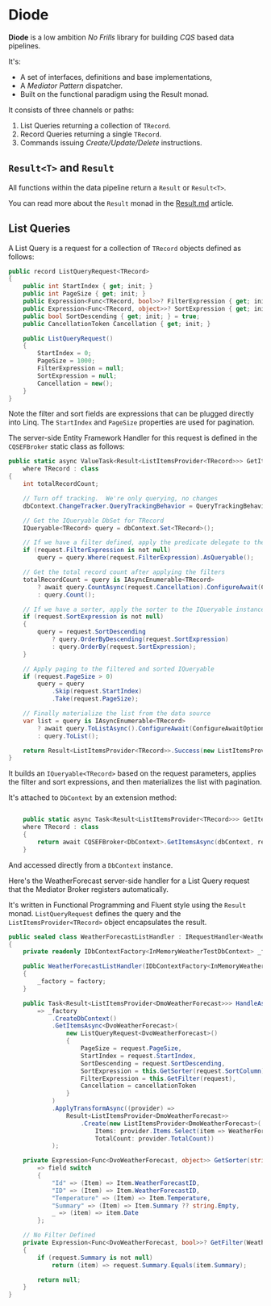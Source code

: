 # Diode

**Diode** is a low ambition *No Frills* library for building *CQS* based data pipelines.

It's:
 - A set of interfaces, definitions and base implementations,
 - A *Mediator Pattern* dispatcher.
 - Built on the functional paradigm using the Result monad.

It consists of three channels or paths:

1. List Queries returning a collection of `TRecord`.
2. Record Queries returning a single `TRecord`.
3. Commands issuing *Create/Update/Delete* instructions.

## `Result<T>` and `Result`

All functions within the data pipeline return a `Result` or `Result<T>`.

You can read more about the `Result` monad in the [Result.md](Result.md) article.

## List Queries

A List Query is a request for a collection of `TRecord` objects defined as follows:

```csharp
public record ListQueryRequest<TRecord>
{
    public int StartIndex { get; init; }
    public int PageSize { get; init; }
    public Expression<Func<TRecord, bool>>? FilterExpression { get; init; }
    public Expression<Func<TRecord, object>>? SortExpression { get; init; }
    public bool SortDescending { get; init; } = true;
    public CancellationToken Cancellation { get; init; }

    public ListQueryRequest()
    {
        StartIndex = 0;
        PageSize = 1000;
        FilterExpression = null;
        SortExpression = null;
        Cancellation = new();
    }
}
```

Note the filter and sort fields are expressions that can be plugged directly into Linq.  The `StartIndex` and `PageSize` properties are used for pagination.

The server-side Entity Framework Handler for this request is defined in the `CQSEFBroker` static class as follows:

```csharp
public static async ValueTask<Result<ListItemsProvider<TRecord>>> GetItemsAsync<TRecord>(TDbContext dbContext, ListQueryRequest<TRecord> request)
    where TRecord : class
{
    int totalRecordCount;

    // Turn off tracking.  We're only querying, no changes
    dbContext.ChangeTracker.QueryTrackingBehavior = QueryTrackingBehavior.NoTracking;

    // Get the IQueryable DbSet for TRecord
    IQueryable<TRecord> query = dbContext.Set<TRecord>();

    // If we have a filter defined, apply the predicate delegate to the IQueryable instance
    if (request.FilterExpression is not null)
        query = query.Where(request.FilterExpression).AsQueryable();

    // Get the total record count after applying the filters
    totalRecordCount = query is IAsyncEnumerable<TRecord>
        ? await query.CountAsync(request.Cancellation).ConfigureAwait(ConfigureAwaitOptions.None)
        : query.Count();

    // If we have a sorter, apply the sorter to the IQueryable instance
    if (request.SortExpression is not null)
    {
        query = request.SortDescending
            ? query.OrderByDescending(request.SortExpression)
            : query.OrderBy(request.SortExpression);
    }

    // Apply paging to the filtered and sorted IQueryable
    if (request.PageSize > 0)
        query = query
            .Skip(request.StartIndex)
            .Take(request.PageSize);

    // Finally materialize the list from the data source
    var list = query is IAsyncEnumerable<TRecord>
        ? await query.ToListAsync().ConfigureAwait(ConfigureAwaitOptions.None)
        : query.ToList();

    return Result<ListItemsProvider<TRecord>>.Success(new ListItemsProvider<TRecord>(list, totalRecordCount));
}
```

It builds an `IQueryable<TRecord>` based on the request parameters, applies the filter and sort expressions, and then materializes the list with pagination.

It's attached to `DbContext` by an extension method:

```csharp

    public static async Task<Result<ListItemsProvider<TRecord>>> GetItemsAsync<TRecord>(this DbContext dbContext, ListQueryRequest<TRecord> request)
    where TRecord : class
    {
        return await CQSEFBroker<DbContext>.GetItemsAsync(dbContext, request);
    }
```

And accessed directly from a `DbContext` instance.

Here's the WeatherForecast server-side handler for a List Query request that the Mediator Broker registers automatically.

It's written in Functional Programming and Fluent style using the `Result` monad.  `ListQueryRequest` defines the query and the `ListItemsProvider<TRecord>` object encapsulates the result.

```csharp
public sealed class WeatherForecastListHandler : IRequestHandler<WeatherForecastListRequest, Result<ListItemsProvider<DmoWeatherForecast>>>
{
    private readonly IDbContextFactory<InMemoryWeatherTestDbContext> _factory;

    public WeatherForecastListHandler(IDbContextFactory<InMemoryWeatherTestDbContext> factory)
    {
        _factory = factory;
    }

    public Task<Result<ListItemsProvider<DmoWeatherForecast>>> HandleAsync(WeatherForecastListRequest request, CancellationToken cancellationToken)
        => _factory
            .CreateDbContext()
            .GetItemsAsync<DvoWeatherForecast>(
                new ListQueryRequest<DvoWeatherForecast>()
                {
                    PageSize = request.PageSize,
                    StartIndex = request.StartIndex,
                    SortDescending = request.SortDescending,
                    SortExpression = this.GetSorter(request.SortColumn),
                    FilterExpression = this.GetFilter(request),
                    Cancellation = cancellationToken
                }
            )
            .ApplyTransformAsync((provider) =>
                Result<ListItemsProvider<DmoWeatherForecast>>
                    .Create(new ListItemsProvider<DmoWeatherForecast>(
                        Items: provider.Items.Select(item => WeatherForecastMap.Map(item)),
                        TotalCount: provider.TotalCount))
            );

    private Expression<Func<DvoWeatherForecast, object>> GetSorter(string? field)
        => field switch
        {
            "Id" => (Item) => Item.WeatherForecastID,
            "ID" => (Item) => Item.WeatherForecastID,
            "Temperature" => (Item) => Item.Temperature,
            "Summary" => (Item) => Item.Summary ?? string.Empty,
            _ => (item) => item.Date
        };

    // No Filter Defined
    private Expression<Func<DvoWeatherForecast, bool>>? GetFilter(WeatherForecastListRequest request)
    {
        if (request.Summary is not null)
            return (item) => request.Summary.Equals(item.Summary);

        return null;
    }
}
```